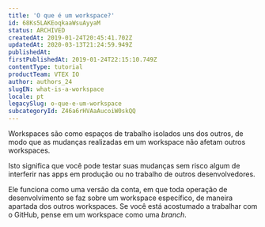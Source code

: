 ```yaml
---
title: 'O que é um workspace?'
id: 68Ks5LAKEoqkaaWsuAyyaM
status: ARCHIVED
createdAt: 2019-01-24T20:45:41.702Z
updatedAt: 2020-03-13T21:24:59.949Z
publishedAt: 
firstPublishedAt: 2019-01-24T22:15:10.749Z
contentType: tutorial
productTeam: VTEX IO
author: authors_24
slugEN: what-is-a-workspace
locale: pt
legacySlug: o-que-e-um-workspace
subcategoryId: Z46a6rHVAaAucoiW0skQQ
---
```


Workspaces são como espaços de trabalho isolados uns dos outros, de modo que as mudanças realizadas em um workspace não afetam outros workspaces.

Isto significa que você pode testar suas mudanças sem risco algum de interferir nas apps em produção ou no trabalho de outros desenvolvedores.

Ele funciona como uma versão da conta, em que toda operação de desenvolvimento se faz sobre um workspace específico, de maneira apartada dos outros workspaces. Se você está acostumado a trabalhar com o GitHub, pense em um workspace como uma _branch_.


